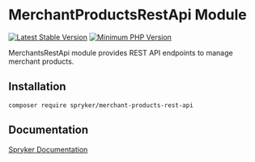 # MerchantProductsRestApi Module
[![Latest Stable Version](https://poser.pugx.org/spryker/merchant-products-rest-api/v/stable.svg)](https://packagist.org/packages/spryker/merchant-products-rest-api)
[![Minimum PHP Version](https://img.shields.io/badge/php-%3E%3D%207.3-8892BF.svg)](https://php.net/)

MerchantsRestApi module provides REST API endpoints to manage merchant products.

## Installation

```
composer require spryker/merchant-products-rest-api
```

## Documentation

[Spryker Documentation](https://documentation.spryker.com/module_guide/overview.htm)
